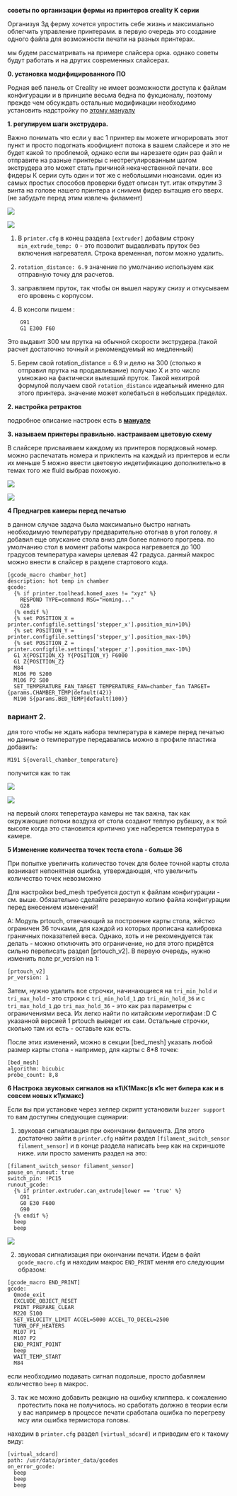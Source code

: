 **советы по организации фермы из принтеров creality K серии**

Организуя 3д ферму хочется упростить себе жизнь  и максимально облегчить управление принтерами. в первую очередь это создание одного файла  для возможности печати на разных принтерах.

мы будем рассматривать на примере слайсера орка. однако советы будут работать и на других современных слайсерах.

**0. установка модифицированного ПО**

Родная веб панель от Creality не имеет возможности доступа к файлам конфигурации и в принципе весьма бедна по фукционалу, поэтому прежде чем обсуждать остальные модификации  необходимо установить надстройку по [этому мануалу](/version_config/readme.md)

**1. регулируем шаги экструдера.**

   Важно понимать что если у вас 1 принтер вы можете игнорировать этот пункт и просто подогнать коофициент потока в вашем слайсере и это не будет какой то проблемой, однако если вы нарезаете один раз файл и отправите на разные принтеры с неотрегулированным шагом экструдера это может стать  причиной некачественной печати. все фидеры К серии суть один и тот же с небольшими нюансами.  один из самых простых способов проверки будет описан тут. итак открутим 3 винта на голове нашего принтера и снимем фидер вытащив его вверх.(не забудьте перед этим извлечь филамент) 

![](/ferma/fider1.jpg)

![](/ferma/fider2.jpg)
  
   1. В `printer.cfg` в конец раздела `[extruder]` добавим строку `min_extrude_temp: 0`  - это позволит выдавливать пруток без включения нагревателя. Строка временная, потом можно удалить.
   
   2. `rotation_distance: 6.9`  значение по умолчанию  используем как отправную точку для расчетов. 
     
   3. заправляем пруток, так чтобы он вышел наружу снизу и откусываем его вровень с корпусом.
   
   4. В консоли пишем :
   
```
    G91
    G1 E300 F60
```
Это выдавит 300 мм прутка на обычной скорости экструдера.(такой расчет достаточно точный и рекомендуемый но медленный)

   5. Берем свой rotation_distance = 6.9 и делю на 300 (столько я отправил прутка на продавливание) 
    получаю Х и это число умножаю на фактически вылезший пруток. Такой нехитрой формулой получаем свой `rotation_distance` идеальный именно для этого принтера. значение может колебаться в небольших пределах.

**2. настройка ретрактов**

подробное описание настроек есть в [**мануале**](/retract/readme.md)

**3. называем принтеры правильно. настраиваем цветовую схему**

В слайсере присваиваем каждому из принтеров порядковый номер.  можно распечатать номера и приклеить на каждый из принтеров и если их меньше 5 можно ввести цветовую индетификацию дополнительно в темах того же fluid  выбрав похожую. 

![](/ferma/color1.jpg)

![](/ferma/color2.jpg)


**4 Преднагрев камеры перед печатью**

в данном случае задача была максимально быстро нагнать необходимую температуру предварительно отогнав в угол голову.
я добавил еще опускание стола вниз для более полного прогрева.  по умолчанию стол в момент работы макроса нагревается до 100 градусов температура камеры целевая 42 градуса. данный макрос можно внести в слайсер в разделе стартового кода.

```
[gcode_macro chamber_hot]
description: hot temp in chamber
gcode:
  {% if printer.toolhead.homed_axes != "xyz" %}
    RESPOND TYPE=command MSG="Homing..."
    G28
  {% endif %}
  {% set POSITION_X = printer.configfile.settings['stepper_x'].position_min+10%}
  {% set POSITION_Y = printer.configfile.settings['stepper_y'].position_max-10%}
  {% set POSITION_Z = printer.configfile.settings['stepper_z'].position_max-10%}
  G1 X{POSITION_X} Y{POSITION_Y} F6000
  G1 Z{POSITION_Z}
  M84
  M106 P0 S200
  M106 P2 S80
  SET_TEMPERATURE_FAN_TARGET TEMPERATURE_FAN=chamber_fan TARGET={params.CHAMBER_TEMP|default(42)}
  M190 S{params.BED_TEMP|default(100)}

```
<h3>вариант 2.</h3>

для того чтобы не ждать набора температура в камере перед печатью но данные о температуре передавались  можно в профиле пластика добавить: 

```
M191 S{overall_chamber_temperature}
```
получится как то так

![](chamber_temp1.jpg)


![](chamber_temp.jpg)

на первый слоях теперетаура камеры не так важна, так как окружающие потоки воздуха от стола создают теплую рубашку, а к той высоте когда это становится критично уже наберется температура в камере. 

**5 Изменение количества точек теста стола - больше 36**

При попытке увеличить количество точек для более точной карты стола возникает непонятная ошибка, утверждающая, что увеличить количество точек невозможно

Для настройки bed_mesh требуется доступ к файлам конфигурации - см. выше. Обязательно сделайте резервную копию файла конфигурации перед внесением изменений!

A: Модуль prtouch, отвечающий за построение карты стола, жёстко ограничен 36 точками, для каждой из которых прописана калибровка граничных показателей веса. Однако, хоть и не рекомендуется так делать - можно отключить это ограничение, но для этого придётся сильно переписать раздел [prtouch_v2].
В первую очередь, нужно изменить поле pr_version на 1:

```
[prtouch_v2]
pr_version: 1
```

Затем, нужно удалить все строчки, начинающиеся на `tri_min_hold` и `tri_max_hold` - это строки с `tri_min_hold_1` до `tri_min_hold_36` и с `tri_max_hold_1` до `tri_max_hold_36` - это как раз параметры с ограничениями веса. Их легко найти по китайским иероглифам :D
С указанной версией 1 prtouch выведет их сам. Остальные строчки, сколько там их есть - оставьте как есть.

После этих изменений, можно в секции [bed_mesh] указать любой размер карты стола - например, для карты с 8*8 точек:

```
[bed_mesh]
algorithm: bicubic
probe_count: 8,8
```


**6 Настрока звуковых сигналов на к1\К1Макс(в к1с нет бипера как и в совсем новых к1\кмакс)**

Если вы при установке через хелпер скрипт установили `buzzer support`  то вам доступны следующие сценарии: 

1. звуковая сигнализация при окончании филамента. Для этого достаточно зайти в `printer.cfg` найти раздел `[filament_switch_sensor filament_sensor]`
и в конце раздела написать `beep` как на скриншоте ниже. или просто заменить раздел на это:

```
[filament_switch_sensor filament_sensor]
pause_on_runout: true
switch_pin: !PC15
runout_gcode:
  {% if printer.extruder.can_extrude|lower == 'true' %}
    G91
    G0 E30 F600
    G90
  {% endif %}
  beep
  beep
```

![](/ferma/screen1.jpg)

2. звуковая сигнализация при окончании печати. Идем в файл `gcode_macro.cfg`  и находим макрос `END_PRINT` меняя его следующим образом:

```
[gcode_macro END_PRINT]
gcode:
  Qmode_exit
  EXCLUDE_OBJECT_RESET
  PRINT_PREPARE_CLEAR
  M220 S100
  SET_VELOCITY_LIMIT ACCEL=5000 ACCEL_TO_DECEL=2500
  TURN_OFF_HEATERS
  M107 P1
  M107 P2
  END_PRINT_POINT
  beep
  WAIT_TEMP_START
  M84
```
если необходимо  подавать сигнал подольше, просто добавляем количество `beep` в макрос.

3. так же можно добавить реакцию на ошибку клиппера. к сожалению протестить пока не получилось. но сработать должно в теории если у вас например в процессе печати сработала ошибка по перегреву мсу или ошибка термистора головы. 

находим в `printer.cfg` раздел `[virtual_sdcard]` и приводим его к такому виду:

```
[virtual_sdcard]
path: /usr/data/printer_data/gcodes
on_error_gcode:
  beep
  beep
  beep
```

